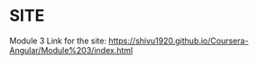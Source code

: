 # SITE
Module 3
Link for the site:  https://shivu1920.github.io/Coursera-Angular/Module%203/index.html
